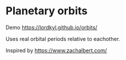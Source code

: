 # Planetary orbits

Demo https://lordkyl.github.io/orbits/

Uses real orbital periods relative to eachother. 

Inspired by https://www.zachalbert.com/

